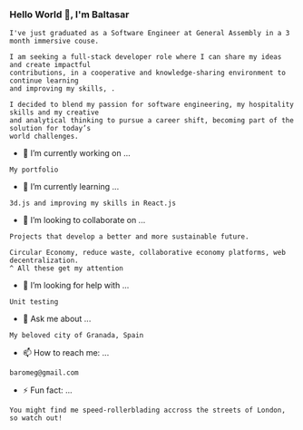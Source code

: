 ### Hello World 👋, I'm Baltasar
```
I've just graduated as a Software Engineer at General Assembly in a 3 month immersive couse. 

I am seeking a full-stack developer role where I can share my ideas and create impactful 
contributions, in a cooperative and knowledge-sharing environment to continue learning 
and improving my skills, .

I decided to blend my passion for software engineering, my hospitality skills and my creative 
and analytical thinking to pursue a career shift, becoming part of the solution for today’s 
world challenges. 
```
- 🔭 I’m currently working on ...
```
My portfolio
```
- 🌱 I’m currently learning ...
```
3d.js and improving my skills in React.js
```
- 👯 I’m looking to collaborate on ...
```
Projects that develop a better and more sustainable future.

Circular Economy, reduce waste, collaborative economy platforms, web decentralization. 
^ All these get my attention
```
- 🤔 I’m looking for help with ...
```
Unit testing
```
- 💬 Ask me about ...
```
My beloved city of Granada, Spain
```
- 📫 How to reach me: ...
```
baromeg@gmail.com
```
- ⚡ Fun fact: ...
```
You might find me speed-rollerblading accross the streets of London, so watch out!
```

